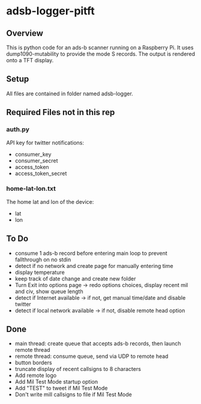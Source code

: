 # adsb-logger-pitft

## Overview
This is python code for an ads-b scanner running on a Raspberry Pi.  It uses dump1090-mutability to provide the mode S records.  The output is rendered onto a TFT display.

## Setup
All files are contained in folder named adsb-logger.

## Required Files not in this rep

### auth.py
API key for twitter notifications:
- consumer_key
- consumer_secret
- access_token
- access_token_secret

### home-lat-lon.txt
The home lat and lon of the device:
- lat
- lon

## To Do
- consume 1 ads-b record before entering main loop to prevent fallthrough on no stdin
- detect if no network and create page for manually entering time
- display temperature
- keep track of date change and create new folder
- Turn Exit into options page -> redo options choices, display recent mil and civ, show queue length
- detect if Internet available -> if not, get manual time/date and disable twitter
- detect if local network available -> if not, disable remote head option

## Done
- main thread: create queue that accepts ads-b records, then launch remote thread
- remote thread: consume queue, send via UDP to remote head
- button borders
- truncate display of recent callsigns to 8 characters
- Add remote logo
- Add Mil Test Mode startup option
- Add "TEST" to tweet if Mil Test Mode
- Don't write mill callsigns to file if Mil Test Mode